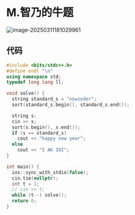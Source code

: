 # M.智乃的牛题

![image-20250311181029961](https://gitee.com/chen-houchao/images/raw/master/202503111810059.png)

## 代码

```cpp
#include <bits/stdc++.h>
#define endl "\n"
using namespace std;
typedef long long ll;

void solve() {
  string standard_s = "nowcoder";
  sort(standard_s.begin(), standard_s.end());

  string s;
  cin >> s;
  sort(s.begin(), s.end());
  if (s == standard_s)
    cout << "happy new year";
  else
    cout << "I AK IOI";
}

int main() {
  ios::sync_with_stdio(false);
  cin.tie(nullptr);
  int t = 1;
  // cin >> t;
  while (t--) solve();
  return 0;
}
```


